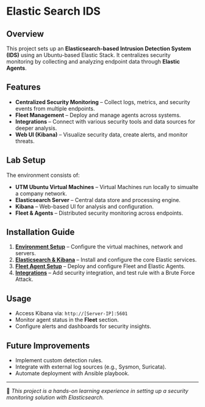 # Elastic Search IDS

## Overview
This project sets up an **Elasticsearch-based Intrusion Detection System (IDS)** using an Ubuntu-based Elastic Stack. It centralizes security monitoring by collecting and analyzing endpoint data through **Elastic Agents**.

## Features
- **Centralized Security Monitoring** – Collect logs, metrics, and security events from multiple endpoints.
- **Fleet Management** – Deploy and manage agents across systems.
- **Integrations** – Connect with various security tools and data sources for deeper analysis.
- **Web UI (Kibana)** – Visualize security data, create alerts, and monitor threats.

## Lab Setup
The environment consists of:
- **UTM Ubuntu Virtual Machines** – Virtual Machines run locally to simualte a company network.
- **Elasticsearch Server** – Central data store and processing engine.
- **Kibana** – Web-based UI for analysis and configuration.
- **Fleet & Agents** – Distributed security monitoring across endpoints.

## Installation Guide
1. **[Environment Setup](environment_setup.md)** – Configure the virtual machines, network and servers.
2. **[Elasticsearch & Kibana](elasticsearch_installation.md)** – Install and configure the core Elastic services.
3. **[Fleet Agent Setup](fleet_agent_setup.md)** – Deploy and configure Fleet and Elastic Agents.
4. **[Integrations](integration_testing.md)** – Add security integration, and test rule with a Brute Force Attack.

## Usage
- Access Kibana via: `http://[Server-IP]:5601`
- Monitor agent status in the **Fleet** section.
- Configure alerts and dashboards for security insights.

## Future Improvements
- Implement custom detection rules.
- Integrate with external log sources (e.g., Sysmon, Suricata).
- Automate deployment with Ansible playbook.

---
🔹 *This project is a hands-on learning experience in setting up a security monitoring solution with Elasticsearch.*  

